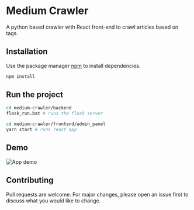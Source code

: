 # Medium Crawler

A python based crawler with React front-end to crawl articles based on tags.

## Installation

Use the package manager [npm](https://www.npmjs.com/) to install dependencies.

```bash
npm install
```

## Run the project

```bash
cd medium-crawler/backend
flask_run.bat # runs the flask server

cd medium-crawler/frontend/admin_panel
yarn start # runs react app
```

## Demo
![App demo](https://github.com/Pragalbha-Patil/medium-crawler/blob/main/demo.gif)

## Contributing
Pull requests are welcome. For major changes, please open an issue first to discuss what you would like to change.